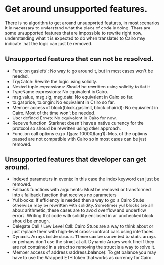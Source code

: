 # Get around unsupported features.

There is no algorithm to get around unsupported features, in most scenarios it is necessary to understand what the piece of code is doing. There are some unsupported features that are impossible to rewrite right now, understanding what it is expected to do when translated to Cairo may indicate that the logic can just be removed.

## Unsupported features that can not be resolved.

- Function gasleft(): No way to go around it, but in most cases won't be needed.
- Try/Catch: Rewrite the logic using solidity.
- Nested tuple expressions: Should be rewritten using solidity to flat it.
- TypeName expressions: No equivalent in Cairo.
- msg.value, msg.sig, msg.data: No equivalent in Cairo so far.
- tx.gasprice, tx.origin: No equivalent in Cairo so far.
- Member access of block(block.gaslimit, block.chainid): No equivalent in Cairo. Most of the time won't be needed.
- User defined Errors: No equivalent in Cairo for now.
- Receive function: Starknet doesn't have a native currency for the protocol so should be rewritten using other approach.
- Function call options e.g x.f{gas: 10000}(arg1): Most of the options passed are not compatible with Cairo so in most cases can be just removed.

## Unsupported features that developer can get around.

- Indexed parameters in events: In this case the index keyword can just be removed.
- Fallback functions with arguments: Must be removed or transformed into a fallback function that receives no parameters.
- Yul blocks: If efficiency is needed then a way to go is Cairo Stubs otherwise may be rewritten with solidity. Sometimes yul blocks are all about arithmetic, these cases are to avoid overflow and underflow errors. Writing that code with solidity enclosed in an unchecked block should be enough.
- Delegate Call / Low Level Call: Cairo Stubs are a way to think about or just replace them with high-level cross-contract calls using interfaces.
- Dynamic Arrays inside structs: These can be converted to static arrays or perhaps don't use the struct at all. Dynamic Arrays work fine if they are not contained in a struct so removing the struct is a way to solve it.
- Member access of address (address.balance): To get balance you may have to use the Wrapped ETH token that works as currency for Cairo.
